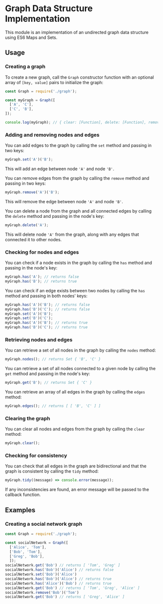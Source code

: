 # Graph Data Structure Implementation

This module is an implementation of an undirected graph data structure using ES6 Maps and Sets.

## Usage

### Creating a graph

To create a new graph, call the `Graph` constructor function with an optional array of `[key, value]` pairs to initialize the graph:

```javascript
const Graph = require('./graph');

const myGraph = Graph([
  ['A', 'C'],
  ['C', 'B'],
]);

console.log(myGraph); // { clear: [Function], delete: [Function], remove: [Function], size: [Function], has: [Function], get: [Function], set: [Function], nodes: [Function], edges: [Function], tidy: [Function] }
```

### Adding and removing nodes and edges

You can add edges to the graph by calling the `set` method and passing in two keys:

```javascript
myGraph.set('A')('B');
```

This will add an edge between node `'A'` and node `'B'`.

You can remove edges from the graph by calling the `remove` method and passing in two keys:

```javascript
myGraph.remove('A')('B');
```

This will remove the edge between node `'A'` and node `'B'`.

You can delete a node from the graph and all connected edges by calling the `delete` method and passing in the node's key:

```javascript
myGraph.delete('A');
```

This will delete node `'A'` from the graph, along with any edges that connected it to other nodes.

### Checking for nodes and edges

You can check if a node exists in the graph by calling the `has` method and passing in the node's key:

```javascript
myGraph.has('A'); // returns false
myGraph.has('B'); // returns true
```

You can check if an edge exists between two nodes by calling the `has` method and passing in both nodes' keys:

```javascript
myGraph.has('A')('B'); // returns false
myGraph.has('B')('C'); // returns false
myGraph.set('A')('B');
myGraph.set('B')('C');
myGraph.has('A')('B'); // returns true
myGraph.has('B')('C'); // returns true
```

### Retrieving nodes and edges

You can retrieve a set of all nodes in the graph by calling the `nodes` method:

```javascript
myGraph.nodes(); // returns Set { 'B', 'C' }
```

You can retrieve a set of all nodes connected to a given node by calling the `get` method and passing in the node's key:

```javascript
myGraph.get('B'); // returns Set { 'C' }
```

You can retrieve an array of all edges in the graph by calling the `edges` method:

```javascript
myGraph.edges(); // returns [ [ 'B', 'C' ] ]
```

### Clearing the graph

You can clear all nodes and edges from the graph by calling the `clear` method:

```javascript
myGraph.clear();
```

### Checking for consistency

You can check that all edges in the graph are bidirectional and that the graph is consistent by calling the `tidy` method:

```javascript
myGraph.tidy((message) => console.error(message));
```

If any inconsistencies are found, an error message will be passed to the callback function.

## Examples

### Creating a social network graph

```javascript
const Graph = require('./graph');

const socialNetwork = Graph([
  ['Alice', 'Tom'],
  ['Bob', 'Tom'],
  ['Greg', 'Bob'],
  ]);
socialNetwork.get('Bob') // returns [ 'Tom', 'Greg' ]
socialNetwork.has('Bob')('Alice') // returns false
socialNetwork.set('Bob')('Alice') 
socialNetwork.has('Bob')('Alice') // returns true
socialNetwork.has('Alice')('Bob') // returns true
socialNetwork.get('Bob') // returns [ 'Tom', 'Greg', 'Alice' ]
socialNetwork.remove('Bob')('Tom')
socialNetwork.get('Bob') // returns [ 'Greg', 'Alice' ]
```